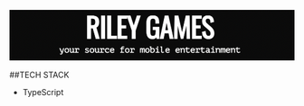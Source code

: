 
![](https://github.com/gemsjohn/riley-games/blob/main/public/screenshot_riley_games.png)

##TECH STACK
* TypeScript
